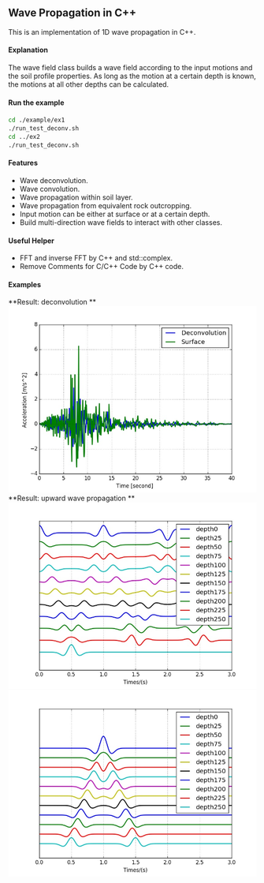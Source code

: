 ## Wave Propagation in C++
This is an implementation of 1D wave propagation in C++.

#### Explanation
The wave field class builds a wave field according to the input motions and the soil profile properties. 
As long as the motion at a certain depth is known, the motions at all other depths can be calculated. 


#### Run the example
```bash
cd ./example/ex1
./run_test_deconv.sh
cd ../ex2
./run_test_deconv.sh
```


#### Features
* Wave deconvolution.
* Wave convolution.
* Wave propagation within soil layer.
* Wave propagation from equivalent rock outcropping.
* Input motion can be either at surface or at a certain depth.
* Build multi-direction wave fields to interact with other classes.

#### Useful Helper
- FFT and inverse FFT by C++ and std::complex.
- Remove Comments for C/C++ Code by C++ code.


#### Examples

**Result: deconvolution **
 ![Deconvolution example](./example/ex1/deconvolution.jpg)
**Result: upward wave propagation ** 
 ![Upward Wave Propagation example](./example/ex2/upward_wave.jpg)
 ![Upward Wave Propagation example](./example/ex3/upward_wave.jpg)
